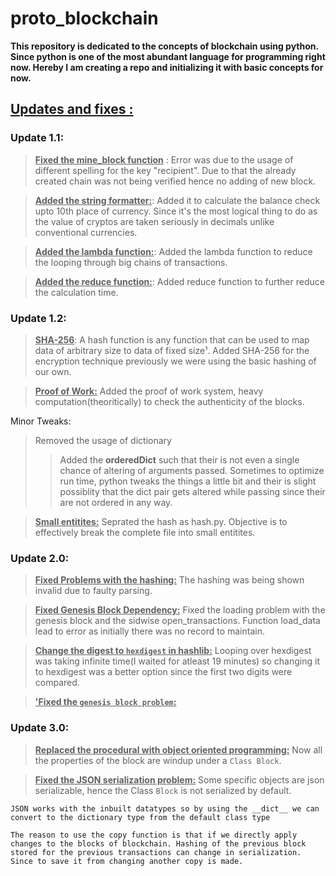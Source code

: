 # proto_blockchain

__This repository is dedicated to the concepts of blockchain using python. Since python is one of the most abundant language for programming right now. Hereby I am creating a repo and initializing it with basic concepts for now.__


## __<u>Updates and fixes :</u>__

### __Update 1.1:__

><u>__Fixed the mine_block function__</u>
: Error was due to the usage of different spelling for the key "recipient". Due to that the already created chain was not being verified hence no adding of new block.

><u>__Added the string formatter:__</u>:
Added it to calculate the balance check upto 10th place of currency. Since it's the most logical thing to do as the value of cryptos are taken seriously in decimals unlike conventional currencies. 

><u>__Added the lambda function:__</u>:
Added the lambda function to reduce the looping through big chains of transactions.

><u>__Added the reduce function:__</u>:
Added reduce function to further reduce the calculation time.


### __Update 1.2:__

><u>__SHA-256__</u>:
A hash function is any function that can be used to map data of arbitrary size to data of fixed size¹. Added SHA-256 for the encryption technique previously we were using the basic hashing of our own.

><u>__Proof of Work:__</u>
Added the proof of work system, heavy computation(theoritically) to check the authenticity of the blocks.

Minor Tweaks:
>Removed the usage of dictionary
>>Added the   __orderedDict__  such that their is not even a single chance of altering of arguments passed. Sometimes to optimize run time, python tweaks the things a little bit and their is slight possiblity that the dict pair gets altered while passing since their are not ordered in any way.

><u>__Small entitites:__</u>
Seprated the hash as hash.py. Objective is to effectively break the complete file into small entitites.

### __Update 2.0:__

><u>__Fixed Problems with the hashing:__</u>
The hashing was being shown invalid due to faulty parsing.

><u>__Fixed Genesis Block Dependency:__</u>
Fixed the loading problem with the genesis block and the sidwise open_transactions. Function load_data lead to error as initially there was no record to maintain.

><u>__Change the digest to `hexdigest` in hashlib:__</u>
Looping over hexdigest was taking infinite time(I waited for atleast 19 minutes) so changing it to hexdigest was a better option since the first two digits were compared.


><u>__'Fixed the `genesis block problem`:__</u>


### __Update 3.0:__

> <u>__Replaced the procedural with object oriented programming:__</u>
Now all the properties of the block are windup under a ```Class Block```.

> <u>__Fixed the JSON serialization problem:__</u>
Some specific objects are json serializable, hence the Class ```Block``` is not serialized by default.

```text
JSON works with the inbuilt datatypes so by using the __dict__ we can convert to the dictionary type from the default class type
```

```text
The reason to use the copy function is that if we directly apply changes to the blocks of blockchain. Hashing of the previous block stored for the previous transactions can change in serialization. Since to save it from changing another copy is made.
```

> <u>

